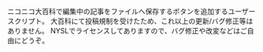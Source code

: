 ニコニコ大百科で編集中の記事をファイルへ保存するボタンを追加するユーザースクリプト。
大百科にて投稿規制を受けたため、これ以上の更新/バグ修正等はありません。
NYSLでライセンスしてありますので、バグ修正や改変などはご自由にどうぞ。
